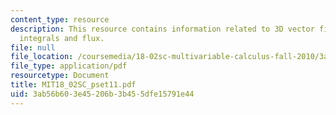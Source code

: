 ```yaml
---
content_type: resource
description: This resource contains information related to 3D vector fields, surface
  integrals and flux.
file: null
file_location: /coursemedia/18-02sc-multivariable-calculus-fall-2010/3ab56b603e45206b3b455dfe15791e44_MIT18_02SC_pset11.pdf
file_type: application/pdf
resourcetype: Document
title: MIT18_02SC_pset11.pdf
uid: 3ab56b60-3e45-206b-3b45-5dfe15791e44
---
```

